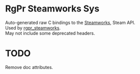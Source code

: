 # RgPr Steamworks Sys
Auto-generated raw C bindings to the [Steamworks](https://partner.steamgames.com/), Steam API.  
Used by [rgpr_steamworks](https://github.com/Cryotheus/rgpr_steamworks).  
May not include some deprecated headers.

# TODO
Remove doc attributes.
